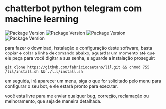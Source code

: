 # chatterbot python telegram  com machine learning
![Package Version](https://img.shields.io/badge/dependencias-chatterbot%20-green.svg) ![Package Version](https://img.shields.io/badge/-pip3-green.svg) ![Package Version](https://img.shields.io/badge/-pithon3-green.svg) ![Package Version](https://img.shields.io/badge/-python_telegram_bot-green.svg)

para fazer o download, instalação e configuração deste software, basta copiar e colar a linha de comando abaixo, aguardar um momento até que ele peça para você digitar a sua senha, e aguarde a instalação proseguir:
```
git clone https://github.com/fabriciocaetano/lil.git && chmod 755 /lil/install.sh && ./lil/install.sh 
````
em seguida, irá aparecer um menu, siga o que for solicitado pelo menu para configurar o seu bot, e ele estará pronto para executar.

você esta livre para me enviar qualquer bug, correção, reclamação ou melhoramento, que seja de maneira detalhada.

